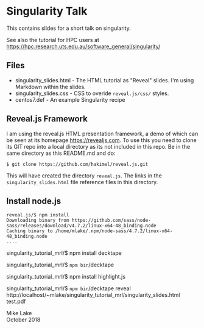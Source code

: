 # Singularity Talk

This contains slides for a short talk on singularity. 

See also the tutorial for HPC users at 
<https://hpc.research.uts.edu.au/software_general/singularity/> 

## Files

  - singularity_slides.html - The HTML tutorial as "Reveal" slides. I'm using Markdown within the slides.
  - singularity_slides.css  - CSS to overide `reveal.js/css/` styles.
  - centos7.def             - An example Singularity recipe 

## Reveal.js Framework 

I am using the reveal.js HTML presentation framework, a demo of which can be seen at 
its homepage <https://revealjs.com>.
To use this you need to clone its GIT repo into a local directory as its not
included in this repo. Be in the same directory as this README.md and do:

    $ git clone https://github.com/hakimel/reveal.js.git
    
This will have created the directory `reveal.js`. The links in the `singularity_slides.html` 
file reference files in this directory.  

## Install node.js

    reveal.js/$ npm install
    Downloading binary from https://github.com/sass/node-sass/releases/download/v4.7.2/linux-x64-48_binding.node
    Caching binary to /home/mlake/.npm/node-sass/4.7.2/linux-x64-48_binding.node
    ....


singularity_tutorial_mrl/$ npm install decktape

singularity_tutorial_mrl/$ `npm bin`/decktape

singularity_tutorial_mrl/$ npm install highlight.js

singularity_tutorial_mrl/$ `npm bin`/decktape reveal http://localhost/~mlake/singularity_tutorial_mrl/singularity_slides.html test.pdf



Mike Lake  
October 2018

